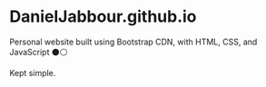 # DanielJabbour.github.io
Personal website built using Bootstrap CDN, with HTML, CSS, and JavaScript ⚫️⚪️

Kept simple.
